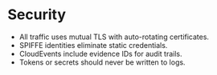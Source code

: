 # Security

- All traffic uses mutual TLS with auto-rotating certificates.
- SPIFFE identities eliminate static credentials.
- CloudEvents include evidence IDs for audit trails.
- Tokens or secrets should never be written to logs.
